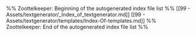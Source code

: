 %% Zoottelkeeper: Beginning of the autogenerated index file list  %%
 [[99 - Assets/textgenerator/_Index_of_textgenerator.md]]
 [[99 - Assets/textgenerator/templates/Index-Of-templates.md]]
%% Zoottelkeeper: End of the autogenerated index file list  %%
